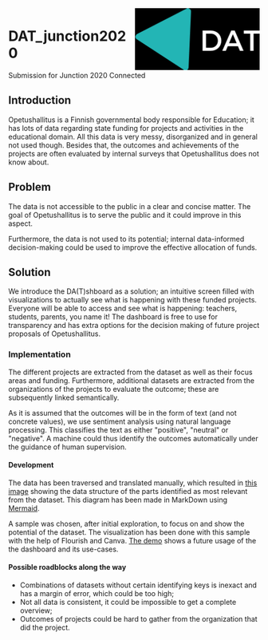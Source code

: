 <img src="./DAT.png" alt="DAT" title="DAT" align="right" width="250" />

# DAT_junction2020
Submission for Junction 2020 Connected

## Introduction

Opetushallitus is a Finnish governmental body responsible for Education; it  has lots of data regarding state funding for projects and activities in the educational domain. All this data is very messy, disorganized and in general not used though. Besides that, the outcomes and achievements of the projects are often evaluated by internal surveys that Opetushallitus does not know about. 


## Problem

The data is not accessible to the public in a clear and concise matter. The goal of Opetushallitus is to serve the public and it could improve in this aspect. 

Furthermore, the data is not used to its potential; internal data-informed decision-making could be used to improve the effective allocation of funds.

## Solution

We introduce the DA(T)shboard as a solution; an intuitive screen filled with visualizations to actually see what is happening with these funded projects. Everyone will be able to access and see what is happening: teachers, students, parents, you name it! The dashboard is free to use for transparency and has extra options for the decision making of future project proposals of Opetushallitus. 

### Implementation

The different projects are extracted from the dataset as well as their focus areas and funding. Furthermore, additional datasets are extracted from the organizations of the projects to evaluate the outcome; these are subsequently linked semantically.

As it is assumed that the outcomes will be in the form of text (and not concrete values), we use sentiment analysis using natural language processing. This classifies the text as either "positive", "neutral" or "negative". A machine could thus identify the outcomes automatically under the guidance of human supervision.

#### Development

The data has been traversed and translated manually, which resulted in [this image](https://raw.githubusercontent.com/dimnl/DAT_junction2020/main/data_structure/data_structure.svg) showing the data structure of the parts identified as most relevant from the dataset. This diagram has been made in MarkDown using [Mermaid](https://mermaid-js.github.io/mermaid/#/). 

A sample was chosen, after initial exploration, to focus on and show the potential of the dataset. The visualization has been done with this sample with the help of Flourish and Canva. [The demo](https://www.canva.com/design/DAEM31mo9WE/view) shows a future usage of the the dashboard and its use-cases.

#### Possible roadblocks along the way

 - Combinations of datasets without certain identifying keys is inexact and has a margin of error, which could be too high;
 - Not all data is consistent, it could be impossible to get a complete overview;
 - Outcomes of projects could be hard to gather from the organization that did the project.

